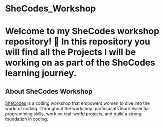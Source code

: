 # SheCodes_Workshop
# Welcome to my SheCodes workshop repository! 🚀 In this repository you will find all the Projects I will be working on as part of the SheCodes learning journey.

## About SheCodes Workshop

[SheCodes](https://www.shecodes.io/) is a coding workshop that empowers women to dive into the world of coding. Throughout the workshop, participants learn essential programming skills, work on real-world projects, and build a strong foundation in coding.
